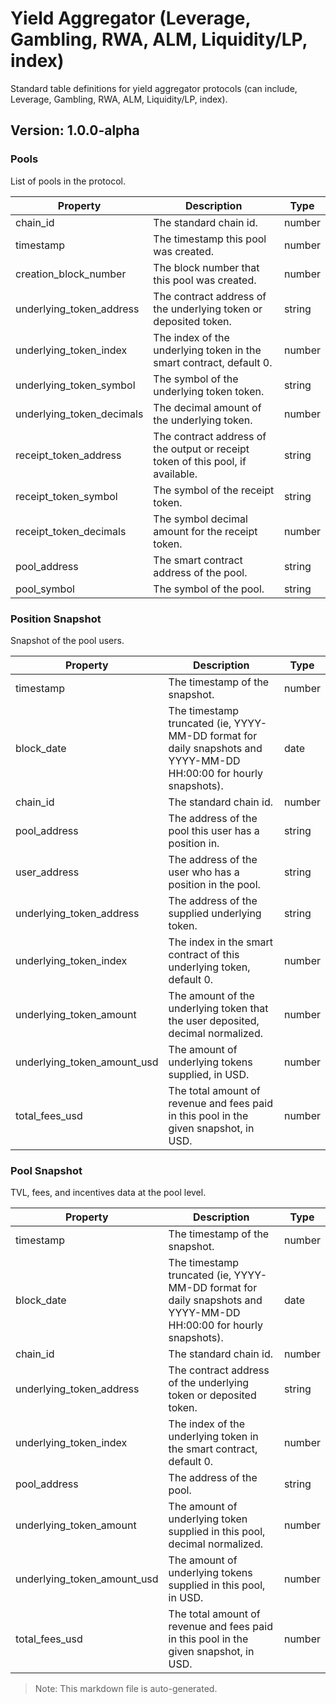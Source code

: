 # Yield Aggregator (Leverage, Gambling, RWA, ALM, Liquidity/LP, index)

Standard table definitions for yield aggregator protocols (can include, Leverage, Gambling, RWA, ALM, Liquidity/LP, index).

## Version: 1.0.0-alpha

### Pools

List of pools in the protocol.

| Property                | Description                                               | Type   |
|-------------------------|-----------------------------------------------------------|--------|
| chain_id                 | The standard chain id.                                    | number |
| timestamp       | The timestamp this pool was created.                      | number |
| creation_block_number    | The block number that this pool was created.              | number |
| underlying_token_address | The contract address of the underlying token or deposited token. | string |
| underlying_token_index   | The index of the underlying token in the smart contract, default 0. | number |
| underlying_token_symbol  | The symbol of the underlying token token.                 | string |
| underlying_token_decimals | The decimal amount of the underlying token.               | number |
| receipt_token_address    | The contract address of the output or receipt token of this pool, if available. | string |
| receipt_token_symbol     | The symbol of the receipt token.                          | string |
| receipt_token_decimals   | The symbol decimal amount for the receipt token.          | number |
| pool_address             | The smart contract address of the pool.                   | string |
| pool_symbol              | The symbol of the pool.                                   | string |

### Position Snapshot

Snapshot of the pool users.

| Property                | Description                                               | Type   |
|-------------------------|-----------------------------------------------------------|--------|
| timestamp                | The timestamp of the snapshot.                            | number |
| block_date               | The timestamp truncated (ie, YYYY-MM-DD format for daily snapshots and YYYY-MM-DD HH:00:00 for hourly snapshots). | date |
| chain_id                 | The standard chain id.                                    | number |
| pool_address             | The address of the pool this user has a position in.      | string |
| user_address             | The address of the user who has a position in the pool.   | string |
| underlying_token_address | The address of the supplied underlying token.             | string |
| underlying_token_index   | The index in the smart contract of this underlying token, default 0. | number |
| underlying_token_amount  | The amount of the underlying token that the user deposited, decimal normalized. | number |
| underlying_token_amount_usd | The amount of underlying tokens supplied, in USD.         | number |
| total_fees_usd           | The total amount of revenue and fees paid in this pool in the given snapshot, in USD. | number |

### Pool Snapshot

TVL, fees, and incentives data at the pool level.

| Property                | Description                                               | Type   |
|-------------------------|-----------------------------------------------------------|--------|
| timestamp                | The timestamp of the snapshot.                            | number |
| block_date               | The timestamp truncated (ie, YYYY-MM-DD format for daily snapshots and YYYY-MM-DD HH:00:00 for hourly snapshots). | date |
| chain_id                 | The standard chain id.                                    | number |
| underlying_token_address | The contract address of the underlying token or deposited token. | string |
| underlying_token_index   | The index of the underlying token in the smart contract, default 0. | number |
| pool_address             | The address of the pool.                                  | string |
| underlying_token_amount  | The amount of underlying token supplied in this pool, decimal normalized. | number |
| underlying_token_amount_usd | The amount of underlying tokens supplied in this pool, in USD. | number |
| total_fees_usd           | The total amount of revenue and fees paid in this pool in the given snapshot, in USD. | number |

> Note: This markdown file is auto-generated.

